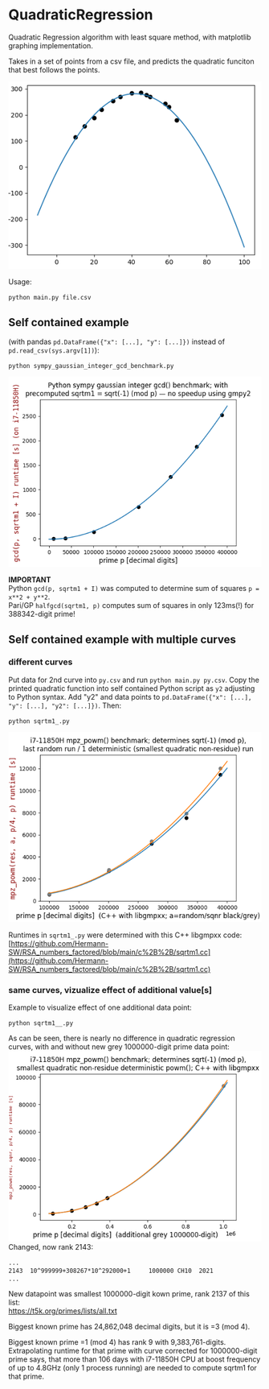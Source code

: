 # QuadraticRegression
Quadratic Regression algorithm with least square method, with matplotlib graphing implementation.

Takes in a set of points from a csv file, and predicts the quadratic funciton that best follows the points.

![Quadratic example.png…](original.png)

Usage:
```
python main.py file.csv
```


## Self contained example  
(with pandas ```pd.DataFrame({"x": [...], "y": [...]})``` instead of ```pd.read_csv(sys.argv[1])```):  
```
python sympy_gaussian_integer_gcd_benchmark.py
```
![sympy_gaussian_integer_gcd_benchmark.png](sympy_gaussian_integer_gcd_benchmark.png)

**IMPORTANT**  
Python ```gcd(p, sqrtm1 + I)``` was computed to determine sum of squares ```p = x**2 + y**2```.  
Pari/GP ```halfgcd(sqrtm1, p)``` computes sum of squares in only 123ms(!) for 388342-digit prime!

## Self contained example with multiple curves  

### different curves
Put data for 2nd curve into ```py.csv``` and run ```python main.py py.csv```. Copy the printed quadratic function into self contained Python script as ```y2``` adjusting to Python syntax. Add "y2" and data points to ```pd.DataFrame({"x": [...], "y": [...], "y2": [...]})```. Then:  
```
python sqrtm1_.py
```
![sqrtm1_.png](sqrtm1_.png)  

Runtimes in ```sqrtm1_.py``` were determined with this C++ libgmpxx code:  
[https://github.com/Hermann-SW/RSA_numbers_factored/blob/main/c%2B%2B/sqrtm1.cc](https://github.com/Hermann-SW/RSA_numbers_factored/blob/main/c%2B%2B/sqrtm1.cc)

### same curves, vizualize effect of additional value[s]
Example to visualize effect of one additional data point:  
```
python sqrtm1__.py
```
As can be seen, there is nearly no difference in quadratic regression curves, with and without new grey 1000000-digit prime data point:  
![sqrtm1__.png](sqrtm1__.png)  
Changed, now rank 2143:  
```
...
2143  10^999999+308267*10^292000+1     1000000 CH10  2021 
...
```

New datapoint was smallest 1000000-digit kown prime, rank 2137 of this list:  
https://t5k.org/primes/lists/all.txt

Biggest known prime has 24,862,048 decimal digits, but it is =3 (mod 4).  

Biggest known prime =1 (mod 4) has rank 9 with 9,383,761-digits.  
Extrapolating runtime for that prime with curve corrected for 1000000-digit prime says, that more than 106 days with i7-11850H CPU at boost frequency of up to 4.8GHz (only 1 process running) are needed to compute sqrtm1 for that prime.

